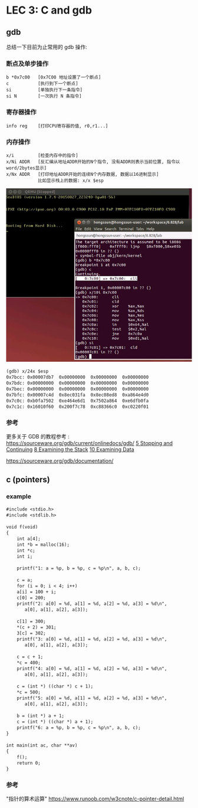 # **LEC 3:** C and gdb

## gdb

总结一下目前为止常用的 gdb 操作:

### 断点及单步操作

```
b *0x7c00	[0x7C00 地址设置了一个断点]
c			[执行到下一个断点]
si			[单独执行下一条指令]
si N		[一次执行 N 条指令]
```

### 寄存器操作

```
info reg	[打印CPU寄存器的值, r0,r1...]
```

### 内存操作

```
x/i			[检查内存中的指令]
x/Ni ADDR	[反汇编从地址ADDR开始的N个指令, 没有ADDR则表示当前位置, 指令以word/2bytes显示]
x/Nx ADDR	[打印地址ADDR开始的连续N个内存数据, 数据以16进制显示]
			比如显示栈上的数据: x/x $esp
```

![](images/gdb_xi_0x7c00.JPG)

```
(gdb) x/24x $esp
0x7bcc:	0x00007db7	0x00000000	0x00000000	0x00000000
0x7bdc:	0x00000000	0x00000000	0x00000000	0x00000000
0x7bec:	0x00000000	0x00000000	0x00000000	0x00000000
0x7bfc:	0x00007c4d	0x8ec031fa	0x8ec08ed8	0xa864e4d0
0x7c0c:	0xb0fa7502	0xe464e6d1	0x7502a864	0xe6dfb0fa
0x7c1c:	0x16010f60	0x200f7c78	0xc88366c0	0xc0220f01
```

### 参考

更多关于 GDB 的教程参考 :
https://sourceware.org/gdb/current/onlinedocs/gdb/
		[5 Stopping and Continuing](https://sourceware.org/gdb/current/onlinedocs/gdb/Stopping.html#Stopping)
		[8 Examining the Stack](https://sourceware.org/gdb/current/onlinedocs/gdb/Stack.html#Stack)
		[10 Examining Data](https://sourceware.org/gdb/current/onlinedocs/gdb/Data.html#Data)

https://sourceware.org/gdb/documentation/

## c (pointers)

### example

```
#include <stdio.h>
#include <stdlib.h>

void f(void)
{
    int a[4];
    int *b = malloc(16);
    int *c;
    int i;

    printf("1: a = %p, b = %p, c = %p\n", a, b, c);

    c = a;
    for (i = 0; i < 4; i++)
	a[i] = 100 + i;
    c[0] = 200;
    printf("2: a[0] = %d, a[1] = %d, a[2] = %d, a[3] = %d\n",
	   a[0], a[1], a[2], a[3]);

    c[1] = 300;
    *(c + 2) = 301;
    3[c] = 302;
    printf("3: a[0] = %d, a[1] = %d, a[2] = %d, a[3] = %d\n",
	   a[0], a[1], a[2], a[3]);

    c = c + 1;
    *c = 400;
    printf("4: a[0] = %d, a[1] = %d, a[2] = %d, a[3] = %d\n",
	   a[0], a[1], a[2], a[3]);

    c = (int *) ((char *) c + 1);
    *c = 500;
    printf("5: a[0] = %d, a[1] = %d, a[2] = %d, a[3] = %d\n",
	   a[0], a[1], a[2], a[3]);

    b = (int *) a + 1;
    c = (int *) ((char *) a + 1);
    printf("6: a = %p, b = %p, c = %p\n", a, b, c);
}

int main(int ac, char **av)
{
    f();
    return 0;
}
```

### 参考

"指针的算术运算" https://www.runoob.com/w3cnote/c-pointer-detail.html